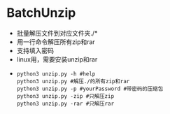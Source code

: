 # BatchUnzip
+ 批量解压文件到对应文件夹./*
+ 用一行命令解压所有zip和rar
+ 支持填入密码
+ linux用，需要安装unzip和rar
+ ```
  python3 unzip.py -h #help
  python3 unzip.py #解压./的所有zip和rar
  python3 unzip.py -p #yourPassword #带密码的压缩包
  python3 unzip.py -zip #只解压zip
  python3 unzip.py -rar #只解压rar
  ```
